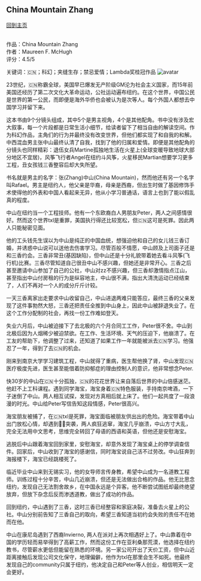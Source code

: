 ## China Mountain Zhang
[回到主页](https://boheme130.github.io/Fiction.git.io/)
<br>
<br>


作品：China Mountain Zhang <br>
作者：Maureen F. McHugh <br>
评分：4.5/5 <br>

关键词：🇨🇳；科幻；夹缝生存；禁忌爱情；Lambda奖桂冠作品
![avatar](https://img.thedailybeast.com/image/upload/c_crop,d_placeholder_euli9k,h_675,w_1200,x_0,y_0/dpr_2.0/c_limit,w_740/fl_lossy,q_auto/v1493048395/articles/2012/06/05/green-lantern-going-gay-to-help-boost-stagnant-comic-book-business/gay-green-lantern-klein-teaser_nqhnow)

23世纪，🇨🇳称霸全球，美国早已爆发无产阶级GM沦为社会主义国家，而15年前美国还经历了第二次文化大革命运动，公社运动遍布纽约。在这个世界，中国公民是世界的第一公民，而即便是海外华侨也会被认为是次等人。每个外国人都想去中国学习并留下来。

这本书由9个分镜头组成，其中5个是男主视角，4个是其他配角。书中没有涉及宏大叙事，每一个片段都是日常生活小细节，给读者留下了相当自由的解读空间。作为科幻作品，主角们的行为并最终没有改变世界，但他们都实现了和自我的和解。中西混血男主张中山最终认清了自我，找到了他的归属和爱情。即便是其他配角的分镜头也同样精彩：退伍女兵Martine孤独地生活在火星上(全球变暖导致地球大部分地区不宜居)，风筝飞行者Angel在纽约斗风筝，火星移民Martian想要学习更多工程，丑女孩钱三香整容后却大失所望。

书名就是男主的名字：张(Zhang)中山(China Mountain)，然而他还有另一个名字叫Rafael。男主是纽约人，他父亲是华裔，母亲是西裔，但出生时做了基因修饰手术使得他的外表和中国人看起来无异，他从小学习普通话，语言上也到了能以假乱真的程度。

中山在纽约当一个工程技师。他有一个东欧裔白人男朋友Peter，两人之间感情很好。然而这个世界txl是重罪，美国执行得还比较宽松，但🇨🇳这可是死罪。因此两人只能秘密见面。

他的工头钱先生误以为中山是纯正的中国血统，想强迫他和自己的女儿钱三香订婚，并诱惑中山说可以送他去伤害学习。尽管百般不情愿，中山顾及上司面子还是和三香约会。三香非常丑(基因缺陷)，但中山还是十分礼貌带着她去看斗风筝(飞行机)比赛。三香尽管知道自己很丑中山不感兴趣，但她还是非常开心。三香之后甚至邀请中山参加了自己的公社，中山对zz不感兴趣，但三香却激情指点江山，甚至指出中山付房租的行为是纵容地主，中山很不满，指出大清洗运动已经结束了，人们不再对一个人的成分斤斤计较。

一天三香离家出走要求中山收留自己，中山进退两难只能答应，最终三香的父亲发现了这件事勃然大怒，三香还把责任全推到中山身上，因此中山被辞退失业了。在这个工作分配制的社会，再找一份工作难如登天。

失业六月后，中山被迫接下了去北极的六个月合同工工作，Peter很不舍。中山到北极后因为人烟稀少被迫禁欲。在工作、生活环境、天气的压迫下，他崩溃了。在工友的帮助下，他调整了过来，还知道了如果工作一年就能被派去🇨🇳学习。他强忍了一年，得到了去🇨🇳的机会。

刚来到南京大学学习建筑工程，中山就得了重病，医生帮他换了肾，中山发现🇨🇳医疗极度先进，医生甚至能借着防抑郁症的理由控制人的意识，他非常想念Peter. 

快30岁的中山在🇨🇳十分孤独，🇨🇳的花花世界让来自落后世界的中山倍感迷茫。他赶不上工科课程。遇到同学海宝，海宝身着🇨🇳特色服装，手持南京啤酒，一下子迷倒了中山。两人相互试探，发现对方真相后就上床了。他们一起共度了一段浪漫的时光。中山给Peter写信告知这段情感，Peter很高兴。

海宝朋友被捕了，在🇨🇳txl是死罪，海宝面临被朋友供出出的危险。海宝带着中山出门放松心情，却遇到👮‍♀️突袭，两人疯狂逃窜，海宝几乎崩溃，中山方寸大乱，完全无法用中文思考，思维完全转回了母语的西语和英语，但他还是安慰海宝。

逃脱后中山跟着海宝回到家里，安慰海宝，却意外发现了海宝桌上的停学调查信件。回家后，中山收到了海宝的感谢信，同时海宝说自己活不过劳改。中山狂奔到海报楼下，海宝已经跳楼死了。

临近毕业中山来到无锡实习，他的女导师言传身教，希望中山成为一名道教工程师。训练过程十分辛苦，中山几近崩溃，但还是无法做出合格的作品。他无比思念纽约，发现自己无法割舍故乡，在中国永远是个异客。他不断尝试图纸却最终绝望放弃，但放下杂念后反而渗透道教，做出了成功的作品。

回到纽约，中山遇到了三香，这时三香已经整容和家庭决裂，准备去火星上的公社。中山分别前告知了三香自己的取向，希望三香知道当初约会失败的责任不在她而在他。

中山在康尼岛遇到了西裔Invierno, 两人在派对上再次相遇好上了。中山靠着在中国的学历轻而易举得到了高薪工作，然而这份工作在亚利桑那荒漠，他选择在纽约教书，尽管薪水更低但能留在熟悉的环境。另一家公司开出了天价工资，但中山近距离接触后发现公司文化保守，地理偏僻，他作为txl在那里会生不如死。他最终发现自己的community只属于纽约，他决定自己和Peter等人创业，相信明天一定会更好。

